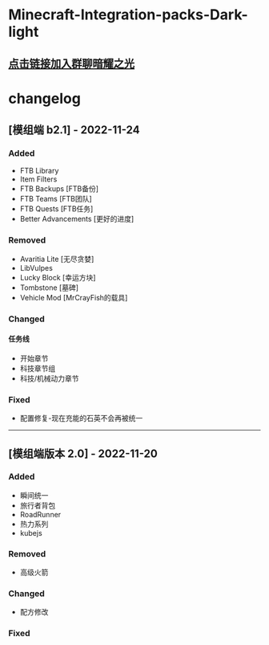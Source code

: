 # Minecraft-Integration-packs-Dark-light

[点击链接加入群聊暗耀之光](https://jq.qq.com/?_wv=1027&k=LqldJlyl)
---

# changelog


## [模组端 b2.1] - 2022-11-24

### Added
- FTB Library
- Item Filters
- FTB Backups [FTB备份]
- FTB Teams [FTB团队]
- FTB Quests [FTB任务]
- Better Advancements [更好的进度]

### Removed
- Avaritia Lite [无尽贪婪]
- LibVulpes
- Lucky Block [幸运方块]
- Tombstone [墓碑]
- Vehicle Mod [MrCrayFish的载具]

### Changed

#### 任务线
- 开始章节
- 科技章节组
- 科技/机械动力章节

### Fixed
- 配置修复-现在充能的石英不会再被统一

---
## [模组端版本 2.0] - 2022-11-20

### Added
- 瞬间统一
- 旅行者背包
- RoadRunner
- 热力系列
- kubejs

### Removed
- 高级火箭

### Changed
- 配方修改

### Fixed
